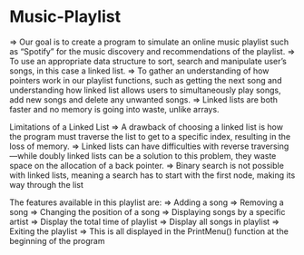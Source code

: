 # Music-Playlist
=> Our goal is to create a program to simulate an online music playlist such as “Spotify” for the music discovery and recommendations of the playlist.
=> To use an appropriate data structure to sort, search and manipulate user’s songs, in this case a linked list.
=> To gather an understanding of  how pointers work in our playlist functions, such as getting the next song and understanding how linked list allows users to simultaneously play songs, add new songs and delete any unwanted songs.
=> Linked lists are both faster and no memory is going into waste, unlike arrays. 

Limitations of a Linked List 
=> A drawback of choosing a linked list is how the program must traverse the list to get to a specific index, resulting in the loss of memory. 
=> Linked lists can have difficulties with reverse traversing—while  doubly linked lists can be a solution to this problem, they waste space on the allocation of a back pointer.
=> Binary search is not possible with linked lists, meaning a search has to start with the first node, making its way through the list

The features available in this playlist are:
=> Adding a song 
=> Removing a song 
=> Changing the position of a song 
=> Displaying songs by a specific artist 
=> Display the total time of playlist 
=> Display all songs in playlist 
=> Exiting the playlist 
=> This is all displayed in the PrintMenu() function at the beginning of the program
